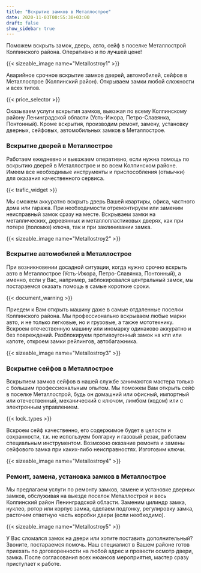 ```yaml
---
title: "Вскрытие замков в Металлострое"
date: 2020-11-03T00:55:30+03:00
draft: false
show_sidebar: true
---
```


Поможем вскрыть замок, дверь, авто, сейф в поселке Металлострой Колпинского района. Оперативно и по лучшей цене!

{{< sizeable_image name="Metallostroy1" >}}

Аварийное срочное вскрытие замков дверей, автомобилей, сейфов в Металлострое (Колпинский район). Открываем замки любой сложности и всех типов. 

{{< price_selector >}}

Оказываем услуги вскрытия замков, выезжая по всему Колпинскому району Ленинградской области (Усть-Ижора, Петро-Славянка, Понтонный). Кроме вскрытия, производим ремонт, замену, установку дверных, сейфовых, автомобильных замков в Металлострое.

### Вскрытие дверей в Металлострое

Работаем ежедневно и выезжаем оперативно, если нужна помощь по вскрытию дверей в Металлострое и во всем Колпинском районе. Имеем все необходимые инструменты и приспособления (отмычки)  для оказания качественного сервиса. 

{{< trafic_widget >}}

Мы сможем аккуратно вскрыть дверь Вашей квартиры, офиса, частного дома или гаража. При необходимости отремонтируем или заменим неисправный замок сразу на месте. Вскрываем замки на металлических, деревянных и металлопластиковых дверях, как при потере (поломке) ключа, так и при заклинивании замка.

{{< sizeable_image name="Metallostroy2" >}}

### Вскрытие автомобилей в Металлострое

При возникновении досадной ситуации, когда нужно срочно вскрыть авто в Металлострое (Усть-Ижора, Петро-Славянка, Понтонный), а именно, если у Вас, например, заблокировался центральный замок, мы постараемся оказать помощь в самые короткие сроки. 

{{< document_warning >}}

Приедем к Вам открыть машину даже в самые отдаленные поселки Колпинского района. Мы профессионально вскрываем любые марки авто, и не только легковые, но и грузовые, а также мототехнику. Вскроем отечественную машину или иномарку одинаково аккуратно и без повреждений. Разблокируем противоугонный замок на кпп или капоте, откроем замки рейлингов, автобагажника.

{{< sizeable_image name="Metallostroy3" >}}

### Вскрытие сейфов в Металлострое

Вскрытием замков сейфов в нашей службе занимаются мастера только с большим профессиональным опытом. Мы поможем Вам открыть сейф в поселке Металлострой, будь он домашний или офисный, импортный или отечественный, механический с ключом, лимбом (кодом) или с электронным управлением. 

{{< lock_types >}}

Вскроем сейф качественно, его содержимое будет в целости и сохранности, т.к. не используем болгарку и газовый резак, работаем специальным инструментом. Возможно оказание ремонта и замены сейфового замка при каких-либо неисправностях. Изготовим ключи.

{{< sizeable_image name="Metallostroy4" >}}

### Ремонт, замена, установка замков в Металлострое

Мы предлагаем услуги по ремонту замков, замене и установке дверных замков, обслуживая на выезде поселок Металлострой и весь Колпинский район Ленинградской области. Заменим цилиндр замка, нуклео, ротор или корпус замка, сделаем подгонку, регулировку замка, расточим ответную часть коробки двери (если необходимо). 

{{< sizeable_image name="Metallostroy5" >}}

У Вас сломался замок на двери или хотите поставить дополнительный? Звоните, постараемся помочь. Наш специалист в Вашем районе готов приехать по договоренности на любой адрес и провести осмотр двери, замка. После согласования всех нюансов мероприятия, мастер сразу приступает к работе.
